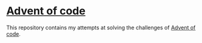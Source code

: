 # [Advent of code](https://adventofcode.com)

This repository contains my attempts at solving the challenges of [Advent of code](https://adventofcode.com).
